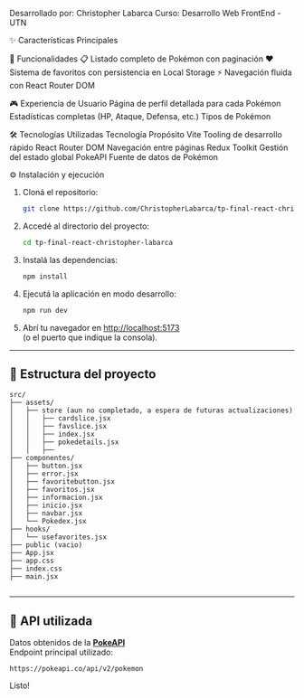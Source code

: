 Desarrollado por: Christopher Labarca
Curso: Desarrollo Web FrontEnd - UTN

✨ Características Principales

🎯 Funcionalidades
📋 Listado completo de Pokémon con paginación
❤️ Sistema de favoritos con persistencia en Local Storage
⚡ Navegación fluida con React Router DOM

🎮 Experiencia de Usuario
Página de perfil detallada para cada Pokémon
Estadísticas completas (HP, Ataque, Defensa, etc.)
Tipos de Pokémon

🛠️ Tecnologías Utilizadas
Tecnología	Propósito
Vite	Tooling de desarrollo rápido
React Router DOM	Navegación entre páginas
Redux Toolkit	Gestión del estado global
PokeAPI	Fuente de datos de Pokémon


⚙️ Instalación y ejecución

1. Cloná el repositorio:
   ```bash
   git clone https://github.com/ChristopherLabarca/tp-final-react-christopher-labarca.git
   ```
2. Accedé al directorio del proyecto:
   ```bash
   cd tp-final-react-christopher-labarca
   ```
3. Instalá las dependencias:
   ```bash
   npm install
   ```

4. Ejecutá la aplicación en modo desarrollo:
   ```bash
   npm run dev
   ```
5. Abrí tu navegador en [http://localhost:5173](http://localhost:5173)  
   (o el puerto que indique la consola).

---

## 📁 Estructura del proyecto

```
src/
├── assets/
│   ├── store (aun no completado, a espera de futuras actualizaciones)
│   │   ├── cardslice.jsx
│   │   ├── favslice.jsx
│   │   ├── index.jsx
│   │   ├── pokedetails.jsx
│   │   ├── 
├── componentes/
│   ├── button.jsx
│   ├── error.jsx
│   ├── favoritebutton.jsx
│   ├── favoritos.jsx
│   ├── informacion.jsx
│   ├── inicio.jsx
│   ├── navbar.jsx
│   └── Pokedex.jsx
├── hooks/
│   └── usefavorites.jsx
├── public (vacio)
├── App.jsx
├── app.css
├── index.css
├── main.jsx


```

---

## 📡 API utilizada

Datos obtenidos de la **[PokeAPI](https://pokeapi.co/)**  
Endpoint principal utilizado:

```
https://pokeapi.co/api/v2/pokemon
```
Listo!